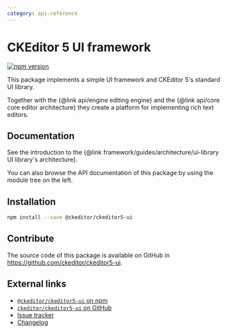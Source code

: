 ```yaml
---
category: api-reference
---
```


# CKEditor 5 UI framework

[![npm version](https://badge.fury.io/js/%40ckeditor%2Fckeditor5-ui.svg)](https://www.npmjs.com/package/@ckeditor/ckeditor5-ui)

This package implements a simple UI framework and CKEditor 5's standard UI library.

Together with the {@link api/engine editing engine} and the {@link api/core core editor architecture} they create a platform for implementing rich text editors.

## Documentation

See the introduction to the {@link framework/guides/architecture/ui-library UI library's architecture}.

You can also browse the API documentation of this package by using the module tree on the left.

## Installation

```bash
npm install --save @ckeditor/ckeditor5-ui
```

## Contribute

The source code of this package is available on GitHub in https://github.com/ckeditor/ckeditor5-ui.

## External links

* [`@ckeditor/ckeditor5-ui` on npm](https://www.npmjs.com/package/@ckeditor/ckeditor5-ui)
* [`ckeditor/ckeditor5-ui` on GitHub](https://github.com/ckeditor/ckeditor5-ui)
* [Issue tracker](https://github.com/ckeditor/ckeditor5/issues)
* [Changelog](https://github.com/ckeditor/ckeditor5-ui/blob/master/CHANGELOG.md)
